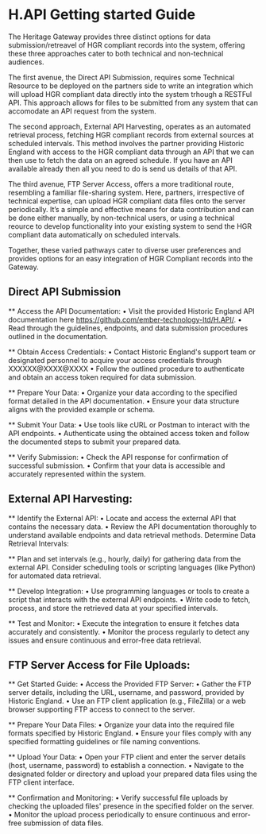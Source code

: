 # H.API Getting started Guide

The Heritage Gateway provides three distinct options for data submission/retreavel of HGR compliant records into the system, offering these three approaches  cater to both technical and non-technical audiences. 

The first avenue, the Direct API Submission, requires some Technical Resource to be deployed on the partners side to write an integration which will upload HGR compliant data directly into the system trhough a RESTFul API. This approach allows for files to be submitted from any system that can accomodate an API request from the system. 

The second approach, External API Harvesting, operates as an automated retrieval process, fetching HGR compliant records from external sources at scheduled intervals. This method involves the partner providing Historic England with access to the HGR compliant data through an API that we can then use to fetch the data on an agreed schedule. If you have an API available already then all you need to do is send us details of that API. 

The third avenue, FTP Server Access, offers a more traditional route, resembling a familiar file-sharing system. Here, partners, irrespective of technical expertise, can upload HGR compliant data files onto the server periodically. It’s a simple and effective means for data contribution and can be done either manually, by non-technical users, or using a technical reource to develop functionality into  your existing system to send the HGR compliant data automatically on scheduled intervals. 

Together, these varied pathways cater to diverse user preferences and provides options for an easy integration of HGR Compliant records into the Gateway. 

## Direct API Submission

** Access the API Documentation:
•	Visit the provided Historic England API documentation here https://github.com/ember-technology-ltd/H.API/.
•	Read through the guidelines, endpoints, and data submission procedures outlined in the documentation.

** Obtain Access Credentials:
•	Contact Historic England's support team or designated personnel to acquire your access credentials through XXXXXX@XXXX@XXXX 
•	Follow the outlined procedure to authenticate and obtain an access token required for data submission.

** Prepare Your Data:
•	Organize your data according to the specified format detailed in the API documentation.
•	Ensure your data structure aligns with the provided example or schema.

** Submit Your Data:
•	Use tools like cURL or Postman to interact with the API endpoints.
•	Authenticate using the obtained access token and follow the documented steps to submit your prepared data.

** Verify Submission:
•	Check the API response for confirmation of successful submission.
•	Confirm that your data is accessible and accurately represented within the system.

## External API Harvesting:

** Identify the External API:
•	Locate and access the external API that contains the necessary data.
•	Review the API documentation thoroughly to understand available endpoints and data retrieval methods.
Determine Data Retrieval Intervals:

** Plan and set intervals (e.g., hourly, daily) for gathering data from the external API.
Consider scheduling tools or scripting languages (like Python) for automated data retrieval.

** Develop Integration:
•	Use programming languages or tools to create a script that interacts with the external API endpoints.
•	Write code to fetch, process, and store the retrieved data at your specified intervals.

** Test and Monitor:
•	Execute the integration to ensure it fetches data accurately and consistently.
•	Monitor the process regularly to detect any issues and ensure continuous and error-free data retrieval.

## FTP Server Access for File Uploads:

** Get Started Guide:
•	Access the Provided FTP Server:
•	Gather the FTP server details, including the URL, username, and password, provided by Historic England.
•	Use an FTP client application (e.g., FileZilla) or a web browser supporting FTP access to connect to the server.

** Prepare Your Data Files:
•	Organize your data into the required file formats specified by Historic England.
•	Ensure your files comply with any specified formatting guidelines or file naming conventions.

** Upload Your Data:
•	Open your FTP client and enter the server details (host, username, password) to establish a connection.
•	Navigate to the designated folder or directory and upload your prepared data files using the FTP client interface.

** Confirmation and Monitoring:
•	Verify successful file uploads by checking the uploaded files' presence in the specified folder on the server.
•	Monitor the upload process periodically to ensure continuous and error-free submission of data files.

